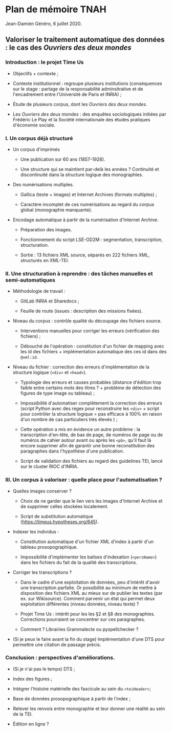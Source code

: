 # Plan de mémoire TNAH

Jean-Damien Généro, 6 juillet 2020.

## Valoriser le traitement automatique des données : le cas des *Ouvriers des deux mondes*

### Introduction : le projet Time Us

- Objectifs + contexte ;

- Contexte institutionnel : regroupe plusieurs institutions (conséquences sur le stage : partage de la responsabilité adminsitrative et de l'encadrement entre l'Université de Paris et INRIA) ;

- Étude de plusieurs corpus, dont les *Ouvriers des deux mondes*.

- Les *Ouvriers des deux mondes* : des enquêtes sociologiques initiées par Frédéric Le Play et la Société internationale des études pratiques d'économie sociale.

### I. Un corpus déjà structuré

- Un corpus d'imprimés

  - Une publication sur 60 ans (1857-1928).
  
  - Une structure qui se maintient par-delà les années ? Continuité et discontinuité dans la structure logique des monographies.

- Des numérisations multiples.

  - Gallica (texte + images) et Internet Archives (formats multiples) ;
  
  - Caractère incomplet de ces numérisations au regard du corpus global (monographie manquante).

- Encodage automatique à partir de la numérisation d'Internet Archive. 

  - Préparation des images.

  - Fonctionnement du script LSE-OD2M : segmentation, transcription, structuration.
  
  - Sortie : 13 fichiers XML source, séparés en 222 fichiers XML, structurés en XML-TEI.
  
### II. Une structuration à reprendre : des tâches manuelles et semi-automatiques

- Méthodologie de travail : 

  - GitLab INRIA et Sharedocs ;
  
  - Feuille de route (issues : description des missions fixées).

- Niveau du corpus : contrôle qualité du découpage des fichiers source.

  - Interventions manuelles pour corriger les erreurs (vérification des fichiers) ;
  
  - Débouché de l'opération : constitution d'un fichier de mapping avec les id des fichiers + implémentation automatique des ces id dans des `@xml:id`.

- Niveau du fichier : correction des erreurs d'implémentation de la structure logique (`<div>` et `<head>`).

  - Typologie des erreurs et causes probables (distance d'édition trop faible entre certains mots des titres ? + problème de détection des figures de type image ou tableau) ;
  
  - Impossibilité d'automatiser complètement la correction des erreurs (script Python avec des regex pour reconstruire les `<div>` + script pour contrôler la structure logique = pas efficace à 100% en raison d'un nombre de cas particuliers très élevés ) ;
  
  - Cette opération a mis en évidence un autre problème : la transcription d'en-tête, de bas de page, de numéros de page ou de numéros de cahier autour avant ou après les `<pb>`, qu'il faut là encore supprimer afin de garantir une bonne reconstitution des paragraphes dans l'hypothèse d'une publication.
  
  - Script de validation des fichiers au regard des guidelines TEI, lancé sur le cluster RIOC d'INRIA.
  
### III. Un corpus à valoriser : quelle place pour l'automatisation ?

- Quelles images conserver ? 

  - Choix de ne garder que le lien vers les images d'Internet Archive et de supprimer celles stockées localement.
  
  - Script de substitution automatique (https://timeus.hypotheses.org/645).

- Indexer les individus :

  - Constitution automatique d'un fichier XML d'index à partir d'un tableau prosopographique.
  
  - Impossibilité d'implémenter les balises d'indexation (`<persName>`) dans les fichiers du fait de la qualité des transcriptions.
  
- Corriger les transcriptions ?

  - Dans le cadre d'une exploitation de données, peu d'intérêt d'avoir une transcription parfaite. Or possibilité au minimum de mettre à disposition des fichiers XML au mieux sur de publier les textes (par ex. sur Wikisource). Comment parvenir un état qui permet deux exploitation différentes (niveau données, niveau texte) ?
  
  - Projet Time Us : intérêt pour les les §2 et §8 des monographies. Corrections pourraient se concentrer sur ces paragraphes.
  
  - Comment ? Librairies Grammalecte ou pyspellchecker ?
  
- (Si je peux le faire avant la fin du stage) Implémentation d'une DTS pour permettre une citation de passage précis.

### Conclusion : perspectives d'améliorations.

- (Si je n'ai pas le temps) DTS ;
  
- Index des figures ;
  
- Intégrer l'histoire matérielle des fascicule au sein du `<teiHeader>`;
  
- Base de données prosopographique à partir de l'index ;
  
- Relever les renvois entre monographie et leur donner une réalité au sein de la TEI.
  
- Édition en ligne ?
